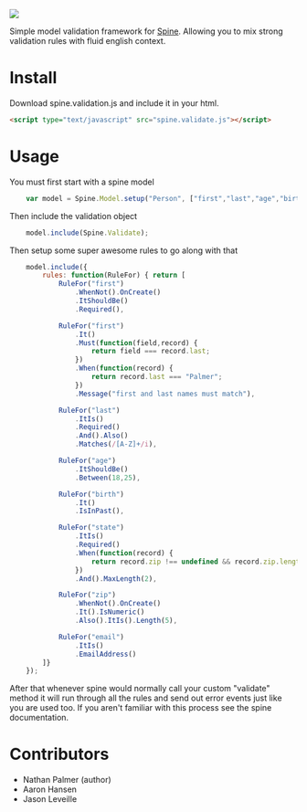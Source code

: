 [<img src="https://secure.travis-ci.org/leveille/spine.validate.png" />](http://travis-ci.org/#!/leveille/spine.validate)

Simple model validation framework for [Spine](https://github.com/maccman/spine). Allowing you to mix strong validation rules with fluid english context. 

# Install
Download spine.validation.js and include it in your html.

```html
<script type="text/javascript" src="spine.validate.js"></script>
```

# Usage
You must first start with a spine model

```javascript
    var model = Spine.Model.setup("Person", ["first","last","age","birth","address1","city","state","zip"]);
```

Then include the validation object

```javascript
    model.include(Spine.Validate);
```

Then setup some super awesome rules to go along with that

```javascript
    model.include({
        rules: function(RuleFor) { return [
            RuleFor("first")
                .WhenNot().OnCreate()
                .ItShouldBe()
                .Required(),

            RuleFor("first")
                .It()
                .Must(function(field,record) {
                    return field === record.last;
                })
                .When(function(record) {
                    return record.last === "Palmer";
                })
                .Message("first and last names must match"),

            RuleFor("last")
                .ItIs()
                .Required()
                .And().Also()
                .Matches(/[A-Z]+/i),

            RuleFor("age")
                .ItShouldBe()
                .Between(18,25),

            RuleFor("birth")
                .It()
                .IsInPast(),

            RuleFor("state")
                .ItIs()
                .Required()
                .When(function(record) {
                    return record.zip !== undefined && record.zip.length > 0
                })
                .And().MaxLength(2),

            RuleFor("zip")
                .WhenNot().OnCreate()
                .It().IsNumeric()
                .Also().ItIs().Length(5),

            RuleFor("email")
                .ItIs()
                .EmailAddress()
        ]}
    });
```

After that whenever spine would normally call your custom "validate" method it will run through all the rules and send out error events just like you are used too. If you aren't familiar with this process see the spine documentation.

# Contributors

  * Nathan Palmer (author)
  * Aaron Hansen
  * Jason Leveille